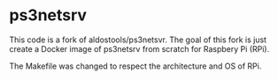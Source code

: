 # ps3netsrv

This code is a fork of aldostools/ps3netsvr.
The goal of this fork is just create a Docker image of ps3netsrv from scratch for Raspbery Pi (RPi).

The Makefile was changed to respect the architecture and OS of RPi.
